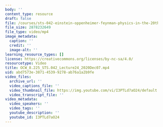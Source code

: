 ```yaml
---
body: ''
content_type: resource
draft: false
file: /courses/sts-042-einstein-oppenheimer-feynman-physics-in-the-20th-century-fall-2020/ocw_8225_sts042_lecture24_2020dec07_360p_16_9.mp4
file_size: 2878232649
file_type: video/mp4
image_metadata:
  caption: ''
  credit: ''
  image-alt: ''
learning_resource_types: []
license: https://creativecommons.org/licenses/by-nc-sa/4.0/
resourcetype: Video
title: OCW_8.225_STS.042_Lecture24_2020Dec07.mp4
uid: abd7573e-3871-4539-9278-ab76a1a2b9fe
video_files:
  archive_url: ''
  video_captions_file: ''
  video_thumbnail_file: https://img.youtube.com/vi/I3PTLd7aO24/default.jpg
  video_transcript_file: ''
video_metadata:
  video_speakers: ''
  video_tags: ''
  youtube_description: ''
  youtube_id: I3PTLd7aO24
---
```

